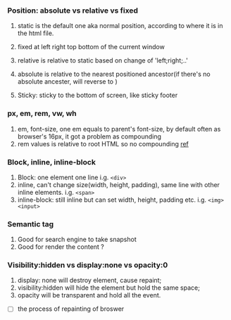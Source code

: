 ### Position: absolute vs relative vs fixed


1. static is the default one aka normal position, according to where it is in the html file.

2. fixed at left right top bottom of the current window

3. relative is relative to static based on change of 'left;right;..'

4. absolute is relative to the nearest positioned ancestor(if there's no absolute ancester, will reverse to <html>)

5. Sticky: sticky to the bottom of screen, like sticky footer


### px, em, rem, vw, wh

1. em, font-size, one em equals to parent's font-size, by default often as browser's 16px, it got a problem as compounding
2. rem values is relative to root HTML so no compounding [ref](https://developer.mozilla.org/en-US/docs/Web/CSS/font-size)

### Block, inline, inline-block
 1. Block: one element one line
 i.g. ```<div>```
 2. inline, can't change size(width, height, padding), same line with other inline elements.
 i.g. ```<span>```
 3. inline-block: still inline but can set width, height, padding etc. i.g. ```<img> <input>```
 
 ### Semantic tag
 1. Good for search engine to take snapshot
 2. Good for render the content ?

### Visibility:hidden vs display:none vs opacity:0
1. display: none will destroy element, cause repaint;
2. visibility:hidden will hide the element but hold the same space;
3. opacity will be transparent and hold all the event.

- [ ] the process of repainting of broswer
